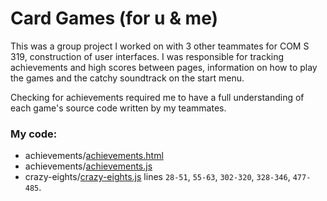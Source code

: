# Card Games (for u & me)

This  was a group project I worked on with 3 other teammates for COM S 319, construction of user interfaces. I was responsible for tracking achievements and high scores between pages, information on how to play the games and the catchy soundtrack on the start menu.

Checking for achievements required me to have a full understanding of each game's source code written by my teammates.

### My code: 

- achievements/[achievements.html](https://github.com/evanbrummer/portfolio/blob/main/Card%20Games%20(for%20u%20%26%20me)/achievements/achievements.html)
- achievements/[achievements.js](https://github.com/evanbrummer/portfolio/blob/main/Card%20Games%20(for%20u%20%26%20me)/achievements/achievements.js)
- crazy-eights/[crazy-eights.js](https://github.com/evanbrummer/portfolio/blob/main/Card%20Games%20(for%20u%20%26%20me)/crazy-eights/crazy-eights.js) lines `28-51`, `55-63`, `302-320`, `328-346`, `477-485`.
